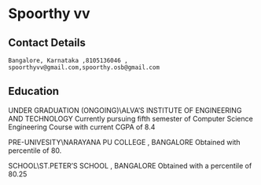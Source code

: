 # Spoorthy vv 


## Contact Details  

    Bangalore, Karnataka ,8105136046 , spoorthyvv@gmail.com,spoorthy.osb@gmail.com                                                                                                              

## Education

UNDER GRADUATION (ONGOING)\ALVA’S INSTITUTE OF ENGINEERING AND TECHNOLOGY Currently pursuing fifth semester of Computer Science Engineering Course with current CGPA of 8.4
				
				
PRE-UNIVESITY\NARAYANA PU COLLEGE , BANGALORE   Obtained with percentile of 80.
         
SCHOOL\ST.PETER’S SCHOOL , BANGALORE  Obtained with a percentile of 80.25

		
		

 
                                                           

 

